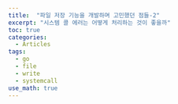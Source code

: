 ```yaml
---
title:  "파일 저장 기능을 개발하며 고민했던 점들-2"
excerpt: "시스템 콜 에러는 어떻게 처리하는 것이 좋을까"
toc: true
categories:
  - Articles
tags:
  - go
  - file
  - write
  - systemcall
use_math: true
---
```





